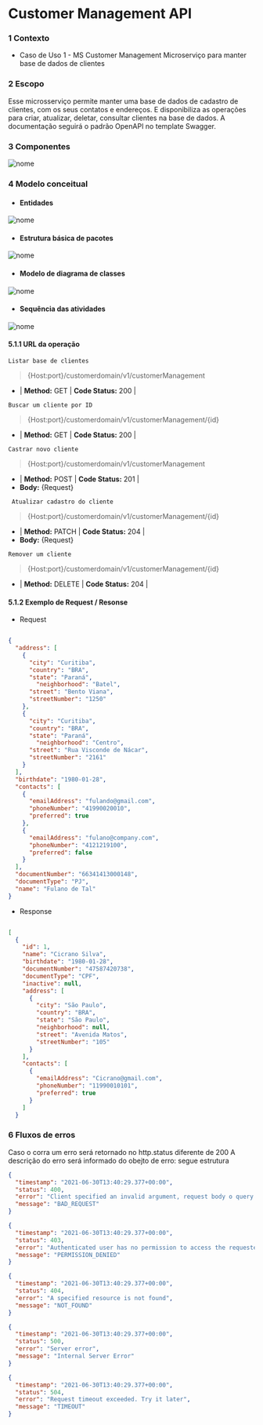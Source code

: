 # Customer Management API 

### **1 Contexto**
- Caso de Uso 1 - MS Customer Management
 Microserviço para manter base de dados de clientes

### **2 Escopo**
Esse microsserviço permite manter uma base de dados de cadastro de clientes, com os seus contatos e endereços. E disponibiliza as operações para criar, atualizar, deletar, consultar clientes na base de dados. A documentação seguirá o padrão OpenAPI no template Swagger.

### **3 Componentes**

![nome](src/main/resources/static/img/componets.png)

### **4 Modelo conceitual**
- #### Entidades
![nome](src/main/resources/static/img/entidades.png)

- #### Estrutura básica de pacotes 
![nome](src/main/resources/static/img/pacotes.png)

- #### Modelo de diagrama de classes 
![nome](src/main/resources/static/img/classes.png)

- #### Sequência das atividades 
![nome](src/main/resources/static/img/sequence.png)


#### 5.1.1 URL da operação
`Listar base de clientes`
> {Host:port}/customerdomain/v1/customerManagement 
- | **Method:** GET |  **Code Status:** 200 |
 
`Buscar um cliente por ID`
> {Host:port}/customerdomain/v1/customerManagement/{id}
- | **Method:** GET |  **Code Status:** 200 |

`Castrar novo cliente`
> {Host:port}/customerdomain/v1/customerManagement
- | **Method:** POST |  **Code Status:** 201 |
- **Body:** {Request}

` Atualizar cadastro do cliente`
> {Host:port}/customerdomain/v1/customerManagement/{id}
- | **Method:** PATCH |  **Code Status:** 204 |
- **Body:** {Request}

`Remover um cliente`
> {Host:port}/customerdomain/v1/customerManagement/{id}
- | **Method:** DELETE |  **Code Status:** 204 |


#### 5.1.2 Exemplo de Request / Resonse

- Request
```json

{
  "address": [
    {
      "city": "Curitiba",
      "country": "BRA",      
      "state": "Paraná",
	    "neighborhood": "Batel",
      "street": "Bento Viana",
      "streetNumber": "1250"
    },
	{
      "city": "Curitiba",
      "country": "BRA",      
      "state": "Paraná",
	    "neighborhood": "Centro",
      "street": "Rua Visconde de Nácar",
      "streetNumber": "2161"
    }
  ],
  "birthdate": "1980-01-28",
  "contacts": [
    {
      "emailAddress": "fulando@gmail.com",
      "phoneNumber": "41990020010",
      "preferred": true
    },
	{
      "emailAddress": "fulano@company.com",
      "phoneNumber": "4121219100",
      "preferred": false
    }
  ],
  "documentNumber": "66341413000148",
  "documentType": "PJ",  
  "name": "Fulano de Tal"
}

```

- Response

```json

[
  {
    "id": 1,
    "name": "Cicrano Silva",
    "birthdate": "1980-01-28",
    "documentNumber": "47587420738",
    "documentType": "CPF",
    "inactive": null,
    "address": [
      {
        "city": "São Paulo",
        "country": "BRA",
        "state": "São Paulo",
        "neighborhood": null,
        "street": "Avenida Matos",
        "streetNumber": "105"
      }
    ],
    "contacts": [
      {
        "emailAddress": "Cicrano@gmail.com",
        "phoneNumber": "11990010101",
        "preferred": true
      }
    ]
  }

```


### **6 Fluxos de erros**
Caso o corra um erro será retornado no http.status diferente de 200
A descrição do erro será informado do obejto de erro: segue estrutura

```json
{
  "timestamp": "2021-06-30T13:40:29.377+00:00",
  "status": 400,
  "error": "Client specified an invalid argument, request body o query param",
  "message": "BAD_REQUEST"
}
```

```json
{
  "timestamp": "2021-06-30T13:40:29.377+00:00",
  "status": 403,
  "error": "Authenticated user has no permission to access the requested resource",
  "message": "PERMISSION_DENIED"
}
```

```json
{
  "timestamp": "2021-06-30T13:40:29.377+00:00",
  "status": 404,
  "error": "A specified resource is not found",
  "message": "NOT_FOUND"
}
```

```json
{
  "timestamp": "2021-06-30T13:40:29.377+00:00",
  "status": 500,
  "error": "Server error",
  "message": "Internal Server Error"
}
```

```json
{
  "timestamp": "2021-06-30T13:40:29.377+00:00",
  "status": 504,
  "error": "Request timeout exceeded. Try it later",
  "message": "TIMEOUT"
}
```
